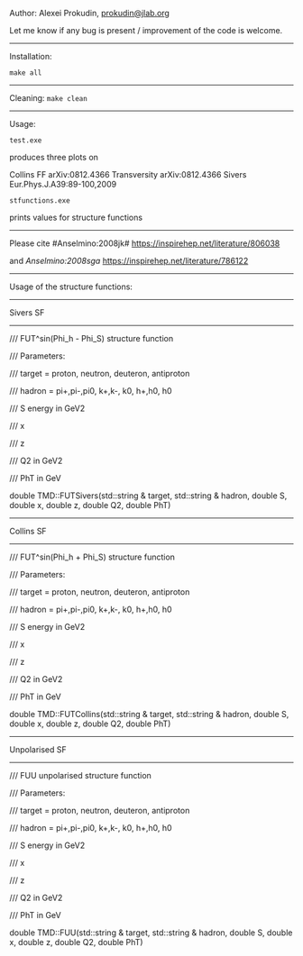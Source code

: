 Author: Alexei Prokudin, 
prokudin@jlab.org

Let me know if any bug is present / improvement of the code is welcome.


***************
Installation:

```make all```


***************
Cleaning:
```make clean```


***************
Usage:

```test.exe``` 

produces three plots on 

Collins FF   arXiv:0812.4366
Transversity arXiv:0812.4366
Sivers       Eur.Phys.J.A39:89-100,2009


```stfunctions.exe```

prints values for structure functions

***************
Please cite #Anselmino:2008jk#
https://inspirehep.net/literature/806038

and *Anselmino:2008sga* 
https://inspirehep.net/literature/786122

***************
Usage of the structure functions:

*************** 
Sivers SF
***********************

/// FUT^sin(Phi_h - Phi_S) structure function

/// Parameters: 

/// target = proton, neutron, deuteron, antiproton

/// hadron = pi+,pi-,pi0, k+,k-, k0, h+,h0, h0

/// S energy in GeV2

/// x

/// z

/// Q2 in GeV2

/// PhT in GeV

double TMD::FUTSivers(std::string & target, std::string & hadron, double S, double x, double z, double Q2, double PhT) 

*************** 
Collins SF
***********************
 
/// FUT^sin(Phi_h + Phi_S) structure function

/// Parameters: 

/// target = proton, neutron, deuteron, antiproton

/// hadron = pi+,pi-,pi0, k+,k-, k0, h+,h0, h0

/// S energy in GeV2

/// x

/// z

/// Q2 in GeV2

/// PhT in GeV

double TMD::FUTCollins(std::string & target, std::string & hadron, double S, double x, double z, double Q2, double PhT)

*************** 
Unpolarised SF
***********************

/// FUU unpolarised structure function

/// Parameters: 

/// target = proton, neutron, deuteron, antiproton

/// hadron = pi+,pi-,pi0, k+,k-, k0, h+,h0, h0

/// S energy in GeV2

/// x

/// z

/// Q2 in GeV2

/// PhT in GeV

double TMD::FUU(std::string & target, std::string & hadron, double S, double x, double z, double Q2, double PhT)
 
